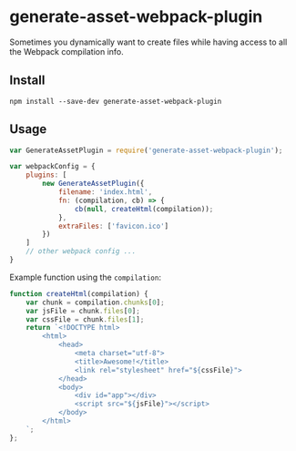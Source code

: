 generate-asset-webpack-plugin
=============================

Sometimes you dynamically want to create files while having access to all the
Webpack compilation info.

Install
-------

```
npm install --save-dev generate-asset-webpack-plugin
```

Usage
-----

```javascript
var GenerateAssetPlugin = require('generate-asset-webpack-plugin');

var webpackConfig = {
    plugins: [
        new GenerateAssetPlugin({
            filename: 'index.html',
            fn: (compilation, cb) => {
                cb(null, createHtml(compilation));
            },
            extraFiles: ['favicon.ico']
        })
    ]
    // other webpack config ...
}
```

Example function using the `compilation`:

```javascript
function createHtml(compilation) {
    var chunk = compilation.chunks[0];
    var jsFile = chunk.files[0];
    var cssFile = chunk.files[1];
    return `<!DOCTYPE html>
        <html>
            <head>
                <meta charset="utf-8">
                <title>Awesome!</title>
                <link rel="stylesheet" href="${cssFile}">
            </head>
            <body>
                <div id="app"></div>
                <script src="${jsFile}"></script>
            </body>
        </html>
    `;
};
```

